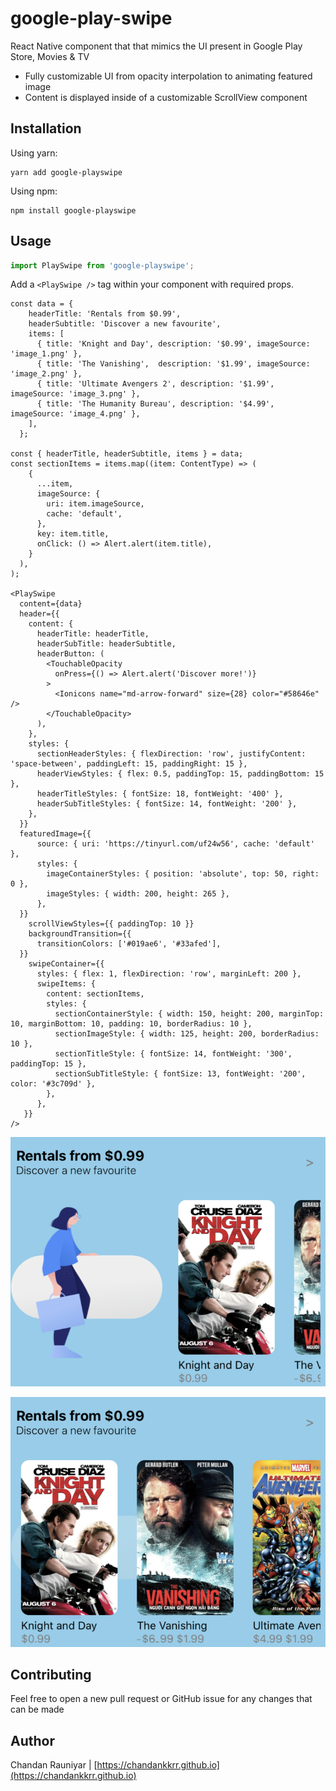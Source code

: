 # google-play-swipe

React Native component that that mimics the UI present in Google Play Store, Movies & TV

* Fully customizable UI from opacity interpolation to animating featured image
* Content is displayed inside of a customizable ScrollView component

## Installation

Using yarn:

```node
yarn add google-playswipe
```

Using npm:

```node
npm install google-playswipe
```

## Usage

```javascript
import PlaySwipe from 'google-playswipe';
```

Add a `<PlaySwipe />` tag within your component with required props.

```react
const data = {
    headerTitle: 'Rentals from $0.99',
    headerSubtitle: 'Discover a new favourite',
    items: [
      { title: 'Knight and Day', description: '$0.99', imageSource: 'image_1.png' },
      { title: 'The Vanishing',  description: '$1.99', imageSource: 'image_2.png' },
      { title: 'Ultimate Avengers 2', description: '$1.99', imageSource: 'image_3.png' },
      { title: 'The Humanity Bureau', description: '$4.99', imageSource: 'image_4.png' },
    ],
  };

const { headerTitle, headerSubtitle, items } = data;
const sectionItems = items.map((item: ContentType) => (
    {
      ...item,
      imageSource: {
        uri: item.imageSource,
        cache: 'default',
      },
      key: item.title,
      onClick: () => Alert.alert(item.title),
    }
  ),
);

<PlaySwipe
  content={data}
  header={{
    content: {
      headerTitle: headerTitle,
      headerSubTitle: headerSubtitle,
      headerButton: (
        <TouchableOpacity
          onPress={() => Alert.alert('Discover more!')}
        >
          <Ionicons name="md-arrow-forward" size={28} color="#58646e" />
        </TouchableOpacity>
      ),
    },
    styles: {
      sectionHeaderStyles: { flexDirection: 'row', justifyContent: 'space-between', paddingLeft: 15, paddingRight: 15 },
      headerViewStyles: { flex: 0.5, paddingTop: 15, paddingBottom: 15 },
      headerTitleStyles: { fontSize: 18, fontWeight: '400' },
      headerSubTitleStyles: { fontSize: 14, fontWeight: '200' },
    },
  }}
  featuredImage={{
      source: { uri: 'https://tinyurl.com/uf24w56', cache: 'default' },
      styles: {
        imageContainerStyles: { position: 'absolute', top: 50, right: 0 },
        imageStyles: { width: 200, height: 265 },
      },
  }}
    scrollViewStyles={{ paddingTop: 10 }}
    backgroundTransition={{
      transitionColors: ['#019ae6', '#33afed'],
  }}
    swipeContainer={{
      styles: { flex: 1, flexDirection: 'row', marginLeft: 200 },
      swipeItems: {
        content: sectionItems,
        styles: {
          sectionContainerStyle: { width: 150, height: 200, marginTop: 10, marginBottom: 10, padding: 10, borderRadius: 10 },
          sectionImageStyle: { width: 125, height: 200, borderRadius: 10 },
          sectionTitleStyle: { fontSize: 14, fontWeight: '300', paddingTop: 15 },
          sectionSubTitleStyle: { fontSize: 13, fontWeight: '200', color: '#3c709d' },
        },
      },
   }}
/>
```

![screenshot_1](https://raw.githubusercontent.com/Chandankkrr/google-play-swipe/master/screenshots/Screen%20Shot%202020-03-14%20at%2023.29.42.png)

![screenshot_2](https://raw.githubusercontent.com/Chandankkrr/google-play-swipe/master/screenshots/Screen%20Shot%202020-03-14%20at%2023.29.48.png)

## Contributing
Feel free to open a new pull request or GitHub issue for any changes that can be made

## Author
Chandan Rauniyar | [https://chandankkrr.github.io](https://chandankkrr.github.io)
